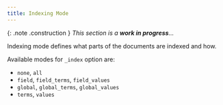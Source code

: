 ```yaml
---
title: Indexing Mode
---
```


{: .note .construction }
_This section is a **work in progress**..._

Indexing mode defines what parts of the documents are indexed and how.

Available modes for `_index` option are:

* `none`, `all`
* `field`, `field_terms`, `field_values`
* `global`, `global_terms`, `global_values`
* `terms`, `values`

<div style="min-height: 400px"></div>
